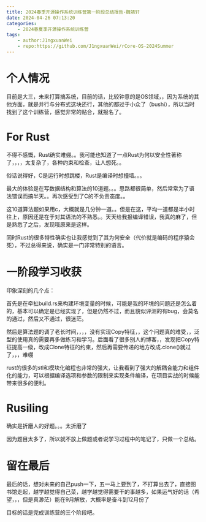 ```yaml
---
title: 2024春季开源操作系统训练营第一阶段总结报告-魏靖轩
date: 2024-04-26 07:13:20
categories:
    - 2024春夏季开源操作系统训练营
tags:
    - author:J1ngxuanWei
    - repo:https://github.com/J1ngxuanWei/rCore-OS-2024Summer
---
```



# 个人情况

目前是大三，未来打算搞系统，目前的话，比较钟意的是OS领域，，因为系统的其他方面，就是并行与分布式这块还行，其他的都过于小众了（bushi），所以当时找到了这个训练营，感觉非常的贴合，就报名了。

# For Rust

不得不感慨，Rust确实难绷。。我可能也知道了一点Rust为何以安全性著称了，，，，太复杂了，各种约束和检查，让人想死。。

俗话说得好，C是运行时想跳楼，Rust是编译时想撞墙。。。

最大的体验是在写数据结构和算法的10道题。。。思路都很简单，然后常常为了语法错误而搞半天。。再次感受到了C的不负责态度。。

这10道算法题如果用c，大概就是几分钟一道。。但是在这，平均一道都是半小时往上，原因还是在于对其语法的不熟悉。。天天给我报编译错误，我真的麻了，但是熟悉了之后，发现哦原来是这样。

同时Rust的很多特性确实也让我感觉到了其为何安全（代价就是编码的程序猿会死），不过总得来说，确实是一门非常特别的语言。

# 一阶段学习收获

印象深刻的几个点：

首先是在牵扯build.rs来构建环境变量的时候，可能是我的环境的问题还是怎么着的，基本可以确定是已经实现了，但是仍然不过，而且貌似评测的有bug，会莫名的通过，然后又不通过，很迷茫。

然后是算法题的调了老长时间，，，，没有实现Copy特征，，这个问题真的难受，，泛型的使用真的需要再多做练习和学习。后面看了很多别人的博客，，发现把Copy特征提高一级，改成Clone特征的约束，然后再需要传递的地方改成.clone()就过了，，，难绷

rust的很多的stl和模块化编程也非常的强大，让我看到了强大的解耦合能力和组件化的能力，可以根据编译选项和参数的限制来实现条件编译，在项目实战的时候能带来很多的便利。

# Rusiling

确实是折磨人的好题。。。太折磨了

因为题目太多了，所以就不放上做题或者说学习过程中的笔记了，只做一个总结。

# 留在最后

最后的话，想对未来的自己push一下，五一马上要到了，不打算出去了，直接图书馆走起，越学越觉得自己菜，越学越觉得需要干的事越多，如果运气好的话（希望，，，但是真渺茫）能在9月解放，大概率是奋斗到12月份了

目标的话是完成训练营的三个阶段吧。